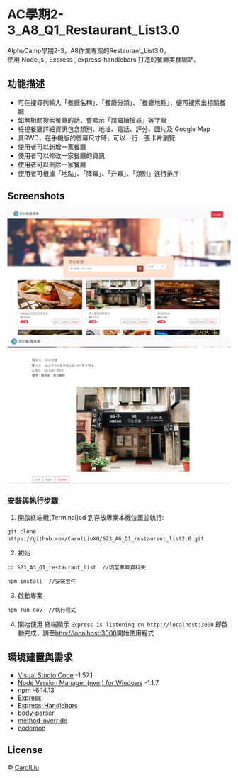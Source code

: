 # AC學期2-3_A8_Q1_Restaurant_List3.0

AlphaCamp學期2-3，A8作業專案的Restaurant_List3.0，  
使用 Node.js , Express , express-handlebars 打造的餐廳美食網站。

## 功能描述

- 可在搜尋列輸入「餐廳名稱」、「餐廳分類」、「餐廳地點」，便可搜索出相關餐廳
- 如無相關搜索餐廳的話，會顯示「請繼續搜尋」等字眼
- 檢視餐廳詳細資訊包含類別、地址、電話、評分、圖片及 Google Map
- 具RWD，在手機版的螢幕尺寸時，可以一行一張卡片瀏覽
- 使用者可以新增一家餐廳
- 使用者可以修改一家餐廳的資訊
- 使用者可以刪除一家餐廳
- 使用者可根據「地點」、「降冪」、「升冪」、「類別」進行排序

## Screenshots

![首頁](./homepage.PNG)
![詳細](./detail.PNG)


### 安裝與執行步驟

1. 開啟終端機(Terminal)cd 到存放專案本機位置並執行:

```
git clone https://github.com/CarolLiuXQ/S23_A6_Q1_restaurant_list2.0.git
```

2. 初始

```
cd S23_A3_Q1_restaurant_list  //切至專案資料夾
```

```
npm install  //安裝套件
```

3. 啟動專案

```
npm run dev  //執行程式
```

4. 開始使用
終端顯示 `Express is listening on http://localhost:3000` 即啟動完成，請至[http://localhost:3000](http://localhost:3000)開始使用程式



## 環境建置與需求

- [Visual Studio Code](https://visualstudio.microsoft.com/zh-hant/) -1.57.1
- [Node Version Manager (nvm) for Windows](https://github.com/coreybutler/nvm-windows/releases) -1.1.7
- npm -6.14.13
- [Express](https://www.npmjs.com/package/express)
- [Express-Handlebars](https://www.npmjs.com/package/express-handlebars)
- [body-parser](https://www.npmjs.com/package/body-parser)
- [method-override](https://www.npmjs.com/package/method-override)
- [nodemon](https://www.npmjs.com/package/nodemon)


## License
© [CarolLiu](https://github.com/CarolLiuXQ/)